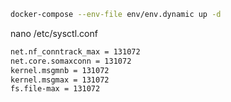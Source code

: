```bash
docker-compose --env-file env/env.dynamic up -d
```

nano /etc/sysctl.conf

```bash
net.nf_conntrack_max = 131072
net.core.somaxconn = 131072
kernel.msgmnb = 131072
kernel.msgmax = 131072
fs.file-max = 131072
```
